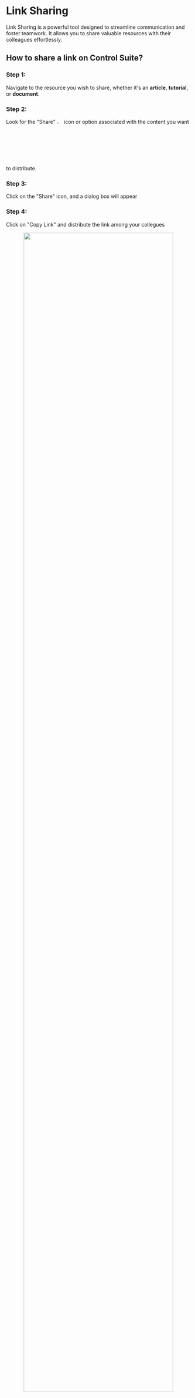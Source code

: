 # Link Sharing 

Link Sharing is a powerful tool designed to streamline communication and foster teamwork. It allows you to share valuable resources with their colleagues effortlessly.

## How to share a link on Control Suite?

### **Step 1:** 
Navigate to the resource you wish to share, whether it's an **article**, **tutorial**, or **document**.

### **Step 2:**
Look for the "Share" <img src="https://i.imgur.com/EMQaeuo.png" width="3%"></img> icon or option associated with the content you want to distribute.

### **Step 3:**
Click on the "Share" icon, and a dialog box will appear

### **Step 4:**
Click on "Copy Link" and distribute the link among your collegues 

<p align="center"><img src="https://i.imgur.com/Wfs7GXJ.gif" width="90%"></p>


## Sharing permissions 

Our platform operates on a role-based access system, meaning that each team member is assigned specific roles with predefined permissions. Link Sharing is limited to those team members who have the appropriate permissions to access and view content associated with a product line. 

This ensures only authorized individuals can participate in knowledge-sharing, preventing unauthorized access. If you receive a link from a colleague and you don't have access to view it, the following screen will be displayed:

<p align="center"><img src="https://i.imgur.com/5cCT2eY.png" width="90%"></p>


## How to share a link on the Native Assistant?

### **Step 1:** 
Navigate to the resource you wish to share, whether it's an **article**, **tutorial**, or **document**.

### **Step 2:** 
Click on the  <img src="https://i.imgur.com/eiLSxBv.jpg" width="3%"></img> icon, and distribute the link among your collegues.

<p align="center"><img src="https://i.imgur.com/5Z71FC7.gif" width="40%"></p>

## Sharing permissions 

If you receive a link from a colleague and you don't have access to view it, the following screen will be displayed:

 <p align="center"><img src="https://i.imgur.com/8x1JXJP.png" width="40%"></p>




